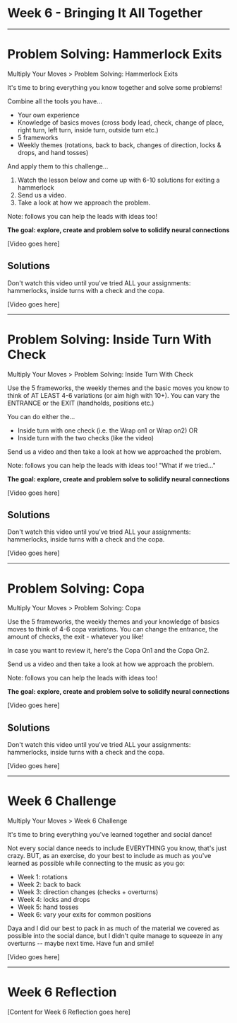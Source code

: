# Week 6 - Bringing It All Together

---

# Problem Solving: Hammerlock Exits

Multiply Your Moves > Problem Solving: Hammerlock Exits

It's time to bring everything you know together and solve some problems!

Combine all the tools you have...
- Your own experience
- Knowledge of basics moves (cross body lead, check, change of place, right turn, left turn, inside turn, outside turn etc.)
- 5 frameworks
- Weekly themes (rotations, back to back, changes of direction, locks & drops, and hand tosses)

And apply them to this challenge...
1. Watch the lesson below and come up with 6-10 solutions for exiting a hammerlock
2. Send us a video.
3. Take a look at how we approach the problem.

Note: follows you can help the leads with ideas too!

**The goal: explore, create and problem solve to solidify neural connections**

[Video goes here]

## Solutions

Don't watch this video until you've tried ALL your assignments: hammerlocks, inside turns with a check and the copa.

[Video goes here]

---

# Problem Solving: Inside Turn With Check

Multiply Your Moves > Problem Solving: Inside Turn With Check

Use the 5 frameworks, the weekly themes and the basic moves you know to think of AT LEAST 4-6 variations (or aim high with 10+). You can vary the ENTRANCE or the EXIT (handholds, positions etc.)

You can do either the...
- Inside turn with one check (i.e. the Wrap on1 or Wrap on2) OR
- Inside turn with the two checks (like the video)

Send us a video and then take a look at how we approached the problem.

Note: follows you can help the leads with ideas too! "What if we tried..."

**The goal: explore, create and problem solve to solidify neural connections**

[Video goes here]

## Solutions

Don't watch this video until you've tried ALL your assignments: hammerlocks, inside turns with a check and the copa.

[Video goes here]

---

# Problem Solving: Copa

Multiply Your Moves > Problem Solving: Copa

Use the 5 frameworks, the weekly themes and your knowledge of basics moves to think of 4-6 copa variations. You can change the entrance, the amount of checks, the exit - whatever you like!

In case you want to review it, here's the Copa On1 and the Copa On2.

Send us a video and then take a look at how we approach the problem.

Note: follows you can help the leads with ideas too!

**The goal: explore, create and problem solve to solidify neural connections**

[Video goes here]

## Solutions

Don't watch this video until you've tried ALL your assignments: hammerlocks, inside turns with a check and the copa.

[Video goes here]

---

# Week 6 Challenge

Multiply Your Moves > Week 6 Challenge

It's time to bring everything you've learned together and social dance!

Not every social dance needs to include EVERYTHING you know, that's just crazy. BUT, as an exercise, do your best to include as much as you've learned as possible while connecting to the music as you go:

- Week 1: rotations
- Week 2: back to back
- Week 3: direction changes (checks + overturns)
- Week 4: locks and drops
- Week 5: hand tosses
- Week 6: vary your exits for common positions

Daya and I did our best to pack in as much of the material we covered as possible into the social dance, but I didn't quite manage to squeeze in any overturns -- maybe next time. Have fun and smile!

[Video goes here]

---

# Week 6 Reflection

[Content for Week 6 Reflection goes here]
